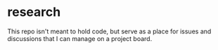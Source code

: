 # research
This repo isn't meant to hold code, but serve as a place for issues and discussions that I can manage on a project board.
